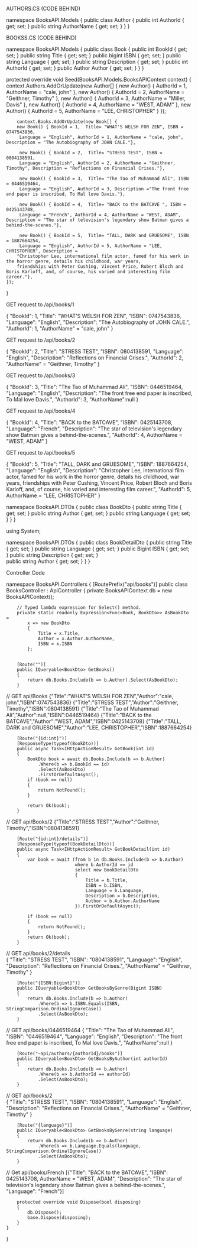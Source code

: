 AUTHORS.CS (CODE BEHIND)

namespace BooksAPI.Models
{
    public class Author
    {
        public int AuthorId { get; set; }
        public string AuthorName { get; set; }
    }
}




BOOKSS.CS (CODE BEHIND)

namespace BooksAPI.Models
{
    public class Book
    {
        public int BookId { get; set; }
        public string Title { get; set; }
        public bigint ISBN { get; set; }
        public string Language { get; set; }
        public string Description { get; set; }
        public int AuthorId { get; set; }
        public Author Author { get; set; }
    }
}





protected override void Seed(BooksAPI.Models.BooksAPIContext context)
{
    context.Authors.AddOrUpdate(new Author[] {
        new Author() { AuthorId = 1, AuthorName = "cale, john" },
        new Author() { AuthorId = 2, AuthorName = "Geithner, Timothy" },
        new Author() { AuthorId = 3, AuthorName = "Miller, Davis" },
        new Author() { AuthorId = 4, AuthorName = "WEST, ADAM" },
        new Author() { AuthorId = 5, AuthorName = "LEE, CHRISTOPHER" }
        });

        context.Books.AddOrUpdate(new Book[] {
        new Book() { BookId = 1,  Title= "WHAT'S WELSH FOR ZEN", ISBN = 0747543836, 
         Language = "English", AuthorId = 1, AuthorName = "cale, john", Description = "The Autobiography of JOHN CALE."}, 

         new Book() { BookId = 2,  Title= "STRESS TEST", ISBN = 0804138591, 
         Language = "English", AuthorId = 2, AuthorName = "Geithner, Timothy", Description = "Reflections on Financial Crises."}, 

         new Book() { BookId = 3,  Title= "The Tao of Muhammad Ali", ISBN = 0446519464, 
         Language = "English", AuthorId = 3, Description ="The front free end paper is inscribed, To Mal love Davis."}, 

         new Book() { BookId = 4,  Title= "BACK to the BATCAVE ", ISBN = 0425143708, 
         Language = "French", AuthorId = 4, AuthorName = "WEST, ADAM", Description = "The star of television's legendary show Batman gives a behind-the-scenes."},

         new Book() { BookId = 5,  Title= "TALL, DARK and GRUESOME", ISBN = 1887664254, 
         Language = "English", AuthorId = 5, AuthorName = "LEE, CHRISTOPHER", Description =
        "Christopher Lee, international film actor, famed for his work in the horror genre, details his childhood, war years, 
        friendships with Peter Cushing, Vincent Price, Robert Bloch and Boris Karloff, and, of course, his varied and interesting film career."}, 
    });
}




GET request to /api/books/1

{
  "BookId": 1,
  "Title": "WHAT'S WELSH FOR ZEN",
  "ISBN": 0747543836,
  "Language": "English",
  "Description": "The Autobiography of JOHN CALE.",
  "AuthorId": 1,
  "AuthorName" = "cale, john"
}

GET request to /api/books/2

{
  "BookId": 2,
  "Title": "STRESS TEST",
  "ISBN": 0804138591,
  "Language": "English",
  "Description": "Reflections on Financial Crises.",
  "AuthorId": 2,
  "AuthorName" = "Geithner, Timothy"
}

GET request to /api/books/3

{
  "BookId": 3,
  "Title": "The Tao of Muhammad Ali",
  "ISBN": 0446519464,
  "Language": "English",
  "Description": "The front free end paper is inscribed, To Mal love Davis.",
  "AuthorId": 3,
  "AuthorName":null
}

GET request to /api/books/4

{
  "BookId": 4,
  "Title": "BACK to the BATCAVE",
  "ISBN": 0425143708,
  "Language": "French",
  "Description": "The star of television's legendary show Batman gives a behind-the-scenes.",
  "AuthorId": 4,
  AuthorName = "WEST, ADAM"
}

GET request to /api/books/5

{
  "BookId": 5,
  "Title": "TALL, DARK and GRUESOME",
  "ISBN": 1887664254,
  "Language": "English",
  "Description": "Christopher Lee, international film actor, famed for his work in the horror genre, details his childhood, war years, 
       friendships with Peter Cushing, Vincent Price, Robert Bloch and Boris Karloff, and, of course, his varied and interesting film career.",
  "AuthorId": 5,
  AuthorName = "LEE, CHRISTOPHER"
}




namespace BooksAPI.DTOs
{
    public class BookDto
    {
        public string Title { get; set; }
        public string Author { get; set; }
        public string Language { get; set; }
    }
}




using System;

namespace BooksAPI.DTOs
{
    public class BookDetailDto
    {
        public string Title { get; set; }
        public string Language { get; set; }
        public Bigint ISBN { get; set; }
        public string Description { get; set; }        
        public string Author { get; set; }
    }
}



Controller Code

namespace BooksAPI.Controllers
{
    [RoutePrefix("api/books")]
    public class BooksController : ApiController
    {
        private BooksAPIContext db = new BooksAPIContext();

        // Typed lambda expression for Select() method. 
        private static readonly Expression<Func<Book, BookDto>> AsBookDto =
            x => new BookDto
            {
                Title = x.Title,
                Author = x.Author.AuthorName,
                ISBN = x.ISBN
            };

 
        [Route("")]
        public IQueryable<BookDto> GetBooks()
        {
            return db.Books.Include(b => b.Author).Select(AsBookDto);
        }
        
// GET api/Books
    {"Title":"WHAT'S WELSH FOR ZEN","Author":"cale, john","ISBN":0747543836}
    {"Title":"STRESS TEST","Author":"Geithner, Timothy","ISBN":0804138591}
    {"Title":"The Tao of Muhammad Ali","Author":null,"ISBN":0446519464}
    {"Title":"BACK to the BATCAVE","Author":"WEST, ADAM","ISBN":0425143708}
    {"Title":"TALL, DARK and GRUESOME","Author":"LEE, CHRISTOPHER","ISBN":1887664254}





        
        [Route("{id:int}")]
        [ResponseType(typeof(BookDto))]
        public async Task<IHttpActionResult> GetBook(int id)
        {
            BookDto book = await db.Books.Include(b => b.Author)
                .Where(b => b.BookId == id)
                .Select(AsBookDto)
                .FirstOrDefaultAsync();
            if (book == null)
            {
                return NotFound();
            }

            return Ok(book);
        }
        
// GET api/Books/2
        {"Title":"STRESS TEST","Author":"Geithner, Timothy","ISBN":0804138591}





        [Route("{id:int}/details")]
        [ResponseType(typeof(BookDetailDto))]
        public async Task<IHttpActionResult> GetBookDetail(int id)
        {
            var book = await (from b in db.Books.Include(b => b.Author)
                              where b.AuthorId == id
                              select new BookDetailDto
                              {
                                  Title = b.Title,
                                  ISBN = b.ISBN,
                                  Language = b.Language,
                                  Description = b.Description,
                                  Author = b.Author.AuthorName
                              }).FirstOrDefaultAsync();

            if (book == null)
            {
                return NotFound();
            }
            return Ok(book);
        }
              
// GET api/books/2/details    
        {
          "Title": "STRESS TEST",
          "ISBN": "0804138591",
          "Language": "English",
          "Description": "Reflections on Financial Crises.",
          "AuthorName" = "Geithner, Timothy"
        }

        
        
       

        [Route("{ISBN:Bigint}")]
        public IQueryable<BookDto> GetBooksByGenre(Bigint ISBN)
        {
            return db.Books.Include(b => b.Author)
                .Where(b => b.ISBN.Equals(ISBN, StringComparison.OrdinalIgnoreCase))
                .Select(AsBookDto);
        }
        
// GET api/books/0446519464
        {
      "Title": "The Tao of Muhammad Ali",
      "ISBN": "0446519464",
      "Language": "English",
      "Description": "The front free end paper is inscribed, To Mal love Davis.",
      "AuthorName":null
        }

        
        
        

        [Route("~api/authors/{authorId}/books")]
        public IQueryable<BookDto> GetBooksByAuthor(int authorId)
        {
            return db.Books.Include(b => b.Author)
                .Where(b => b.AuthorId == authorId)
                .Select(AsBookDto);
        }
        
// GET api/books/2   
        {
          "Title": "STRESS TEST",
          "ISBN": "0804138591",
          "Language": "English",
          "Description": "Reflections on Financial Crises.",
          "AuthorName" = "Geithner, Timothy"
        }
        
        
        
        


        [Route("{language}")]
        public IQueryable<BookDto> GetBooksByGenre(string language)
        {
            return db.Books.Include(b => b.Author)
                .Where(b => b.Language.Equals(language, StringComparison.OrdinalIgnoreCase))
                .Select(AsBookDto);
        }

// Get api/books/French
      [{"Title": "BACK to the BATCAVE", "ISBN": 0425143708, AuthorName = "WEST, ADAM",
      "Description": "The star of television's legendary show Batman gives a behind-the-scenes.", "Language": "French"}]    
        
        
        
       

        protected override void Dispose(bool disposing)
        {
            db.Dispose();
            base.Dispose(disposing);
        }
    }
}
